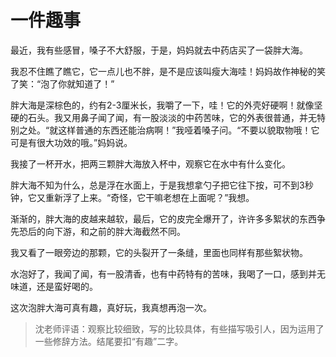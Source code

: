 # 一件趣事 #

最近，我有些感冒，嗓子不大舒服，于是，妈妈就去中药店买了一袋胖大海。
   
我忍不住瞧了瞧它，它一点儿也不胖，是不是应该叫瘦大海哇！妈妈故作神秘的笑了笑：“泡了你就知道了！”

胖大海是深棕色的，约有2-3厘米长，我嚼了一下，哇！它的外壳好硬啊！就像坚硬的石头。我又用鼻子闻了闻，有一股淡淡的中药苦味，它的外表很普通，并无特别之处。“就这样普通的东西还能治病啊！”我哑着嗓子问。“不要以貌取物哦！它可是有很大功效的哦。”妈妈说。

我接了一杯开水，把两三颗胖大海放入杯中，观察它在水中有什么变化。
  
胖大海不知为什么，总是浮在水面上，于是我想拿勺子把它往下按，可不到3秒钟，它又重新浮了上来。“奇怪，它干嘛老想在上面呢？”我想。

渐渐的，胖大海的皮越来越软，最后，它的皮完全爆开了，许许多多絮状的东西争先恐后的向下游，和之前的胖大海截然不同。

我又看了一眼旁边的那颗，它的头裂开了一条缝，里面也同样有那些絮状物。
   
水泡好了，我闻了闻，有一股清香，也有中药特有的苦味，我喝了一口，感到并无味道，还是蛮好喝的。

这次泡胖大海可真有趣，真好玩，我真想再泡一次。

 > 沈老师评语：观察比较细致，写的比较具体，有些描写吸引人，因为运用了一些修辞方法。结尾要扣“有趣”二字。